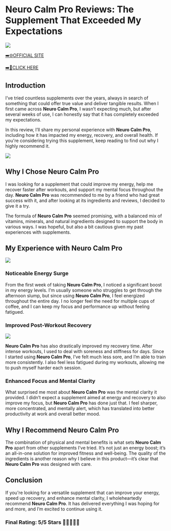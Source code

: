 # **Neuro Calm Pro Reviews**: The Supplement That Exceeded My Expectations

[![](https://static.vecteezy.com/system/resources/thumbnails/019/896/014/small/buy-now-gradient-button-with-cart-symbol-buy-now-illustration-png.png)](https://edetoop.top/lander/sugarpreland-1/neurocalm.html) 

[➡️🌐OFFICIAL SITE](https://edetoop.top/lander/sugarpreland-1/neurocalm.html) 

[➡️🔗CLICK HERE](https://edetoop.top/lander/sugarpreland-1/neurocalm.html) 


## Introduction

I’ve tried countless supplements over the years, always in search of something that could offer true value and deliver tangible results. When I first came across **Neuro Calm Pro**, I wasn’t expecting much, but after several weeks of use, I can honestly say that it has completely exceeded my expectations.

In this review, I’ll share my personal experience with **Neuro Calm Pro**, including how it has impacted my energy, recovery, and overall health. If you're considering trying this supplement, keep reading to find out why I highly recommend it.

[![](https://wallpapers.com/images/hd/red-order-now-button-udg4jcj4arvn8b0n-2.png)](https://edetoop.top/lander/sugarpreland-1/neurocalm.html)  

## Why I Chose **Neuro Calm Pro**

I was looking for a supplement that could improve my energy, help me recover faster after workouts, and support my mental focus throughout the day. **Neuro Calm Pro** was recommended to me by a friend who had great success with it, and after looking at its ingredients and reviews, I decided to give it a try.

The formula of **Neuro Calm Pro** seemed promising, with a balanced mix of vitamins, minerals, and natural ingredients designed to support the body in various ways. I was hopeful, but also a bit cautious given my past experiences with supplements.

## My Experience with **Neuro Calm Pro**

[![](https://static.vecteezy.com/system/resources/thumbnails/019/896/014/small/buy-now-gradient-button-with-cart-symbol-buy-now-illustration-png.png)](https://edetoop.top/lander/sugarpreland-1/neurocalm.html)

### Noticeable Energy Surge

From the first week of taking **Neuro Calm Pro**, I noticed a significant boost in my energy levels. I’m usually someone who struggles to get through the afternoon slump, but since using **Neuro Calm Pro**, I feel energized throughout the entire day. I no longer feel the need for multiple cups of coffee, and I can keep my focus and performance up without feeling fatigued.

### Improved Post-Workout Recovery

[![](https://wallpapers.com/images/hd/red-order-now-button-udg4jcj4arvn8b0n-2.png)](https://edetoop.top/lander/sugarpreland-1/neurocalm.html)  

**Neuro Calm Pro** has also drastically improved my recovery time. After intense workouts, I used to deal with soreness and stiffness for days. Since I started using **Neuro Calm Pro**, I’ve felt much less sore, and I’m able to train more consistently. I also feel less fatigued during my workouts, allowing me to push myself harder each session.

### Enhanced Focus and Mental Clarity

What surprised me most about **Neuro Calm Pro** was the mental clarity it provided. I didn’t expect a supplement aimed at energy and recovery to also improve my focus, but **Neuro Calm Pro** has done just that. I feel sharper, more concentrated, and mentally alert, which has translated into better productivity at work and overall better mood.

## Why I Recommend **Neuro Calm Pro**

The combination of physical and mental benefits is what sets **Neuro Calm Pro** apart from other supplements I’ve tried. It’s not just an energy boost; it’s an all-in-one solution for improved fitness and well-being. The quality of the ingredients is another reason why I believe in this product—it’s clear that **Neuro Calm Pro** was designed with care.

## Conclusion

If you're looking for a versatile supplement that can improve your energy, speed up recovery, and enhance mental clarity, I wholeheartedly recommend **Neuro Calm Pro**. It has delivered everything I was hoping for and more, and I’m excited to continue using it.

### Final Rating: 5/5 Stars 🌟🌟🌟🌟🌟
